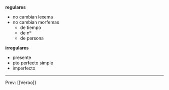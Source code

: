 
**regulares**
- no cambian lexema
- no cambian morfemas
	- de tiempo
	- de nº
	- de persona

**irregulares**
- presente
- pto perfecto simple
- imperfecto
___
Prev: [[Verbo]]